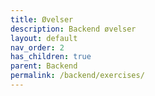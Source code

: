 ```yaml
---
title: Øvelser
description: Backend øvelser
layout: default
nav_order: 2
has_children: true
parent: Backend
permalink: /backend/exercises/
---
```

